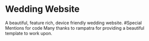 # Wedding Website
A beautiful, feature rich, device friendly wedding website.
#Special Mentions for code
Many thanks to rampatra for providing a beautiful template to work upon.
